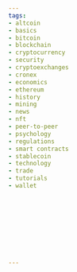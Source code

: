 ```yaml
---
tags:
- altcoin
- basics
- bitcoin
- blockchain
- cryptocurrency
- security
- cryptoexchanges
- cronex
- economics
- ethereum
- history
- mining
- news
- nft
- peer-to-peer
- psychology
- regulations
- smart contracts
- stablecoin
- technology
- trade  
- tutorials
- wallet










---
```


